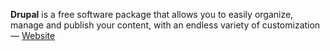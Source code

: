 **Drupal** is a free software package that allows you to easily organize, manage and publish your content, with an endless variety of customization &mdash; [Website](http://drupal.org/)